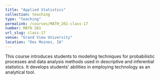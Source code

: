 ```yaml
---
title: "Applied Statistics"
collection: teaching
type: "teaching"
permalink: /courses/MATH_261-class-17
number: MATH 261
url_slug: class-17
venue: "Grand View University"
location: "Des Moines, IA"
---
```


This course introduces students to modeling techniques for probabilistic processes and data analysis methods used in descriptive and inferential statistics. It develops students&apos; abilities in employing technology as an analytical tool.
